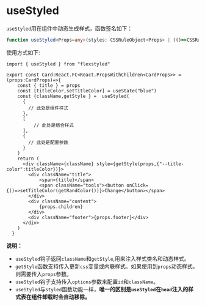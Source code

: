 # useStyled

`useStyled`用在组件中动态生成样式，函数签名如下：

```ts
function useStyled<Props=any>(styles: CSSRuleObject<Props> | (()=>CSSRuleObject<Props>),options?:StyledOptions):StyledObject
```


使用方式如下:


```tsx
import { useStyled } from "flexstyled"

export const Card:React.FC<React.PropsWithChildren<CardProps>> = (props:CardProps)=>{
    const { title } = props
    const [titleColor,setTitleColor] = useState("blue")
    const {className,getStyle } =  useStyled(
      {
        // 此处是组件样式
      },
      [
          // 此处是组合样式
      ],
      { 
        // 此处是配置参数 
      }
    )
    return (
      <div className={className} style={getStyle(props,{"--title-color":titleColor})}>
        <div className="title">            
            <span>{title}</span>
            <span className="tools"><button onClick={()=>setTitleColor(getRandColor())}>Change</button></span>
        </div>
        <div className="content">          
            {props.children}
        </div>
        <div className="footer">{props.footer}</div>
      </div>
    )
  }
```

**说明：**

- `useStyled`钩子返回`className`和`getStyle`,用来注入样式类名和动态样式。
- `getStyle`函数支持传入更新`css`变量或内联样式。如果使用到`props`动态样式，则需要传入`props`参数。
- `useStyled`钩子支持传入`options`参数来配置`id`和`className`。
- `useStyled`与`styled`函数功能一样，**唯一的区别是`useStyled`在`head`注入的样式表在组件卸载时会自动移除。** 




